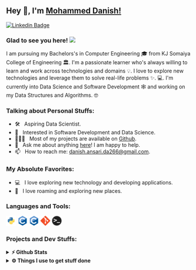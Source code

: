 ## Hey 👋, I'm [Mohammed Danish!](https://github.com/iDanishDev)

[![Linkedin Badge](https://img.shields.io/badge/-LinkedIn-0e76a8?style=flat-square&logo=Linkedin&logoColor=white)](https://www.linkedin.com/in/mohammed-danish-ansari-4076311a4/)


### Glad to see you here!  ![](https://visitor-badge.glitch.me/badge?page_id=iDanishDev.iDanishDev&style=flat-square&color=0088cc)

I am pursuing my Bachelors's in Computer Engineering 🎓 from KJ Somaiya College of Engineering 🏛. I'm a passionate learner who's always willing to learn and work across technologies and domains 💡. I love to explore new technologies and leverage them to solve real-life problems ✨. 💻. I'm currently into Data Science and Software Development 🕸️ and working on my Data Structures and Algorithms. 🤓



### Talking about Personal Stuffs:

- 🛠 &nbsp; Aspiring Data Scientist.
- 🚀 &nbsp; Interested in Software Development and Data Science.
- 👨🏻‍💻 &nbsp; Most of my projects are available on [Github](https://github.com/iDanishDev).
- 💬 &nbsp; Ask me about anything [here](https://www.linkedin.com/in/mohammed-danish-ansari-4076311a4/)! I am happy to help.
- 📫 &nbsp; How to reach me: danish.ansari.da266@gmail.com.


### My Absolute Favorites:

- 💻 &nbsp; I love exploring new technology and developing applications.
- 🌴 &nbsp; I love roaming and exploring new places.

### Languages and Tools:

<code><img height="27" src="https://raw.githubusercontent.com/github/explore/80688e429a7d4ef2fca1e82350fe8e3517d3494d/topics/python/python.png" alt="python"></code>
<code><img height="27" src="https://raw.githubusercontent.com/devicons/devicon/master/icons/c/c-original.svg" alt="sql"></code>
<code><img height="27" src="https://raw.githubusercontent.com/devicons/devicon/master/icons/c/c-original.svg" alt="mongodb"></code>
<code><img height="27" src="https://raw.githubusercontent.com/devicons/devicon/master/icons/git/git-original.svg" alt="git"></code>
<code><img height="27" src="https://raw.githubusercontent.com/github/explore/80688e429a7d4ef2fca1e82350fe8e3517d3494d/topics/terminal/terminal.png" alt="terminal"></code>


### Projects and Dev Stuffs:

<details>	
  <summary><b>⚡ Github Stats</b></summary>
	<img height="180em" src="https://github-readme-stats.vercel.app/api/top-langs/?username=iDanishDev&exclude_repo=Hisaab-Kitaab,Online-Course-Portal,Social-Networking-App,SMA--MERN,Repo,Final_Year,URL-Shrinker-using-NodeJS,E-Commerce-App-using-Reactjs,NodeJs-Authentication-with-Passport.js, Coursera-Reactjs-Assignments&show_icons=true&hide_border=true&layout=compact"/>
</details>

<details>	
  <br />
  <summary><b>⚙️ Things I use to get stuff done</b></summary>
  	<ul>
  	  <li><b>OS:</b> Windows 10</li>
	    <li><b>CPU: </b> Ryzen 3 2200g</li>
  	  <li><b>Radeon: </b> RX 580</li>
	    <li><b>Code Editor:</b> VSCode - The best editor out there.</li>
	    <li><b>To Stay Updated:</b> Kaggle, Analytics Vidhya and Linkedin</li>
	</ul>	
</details>
